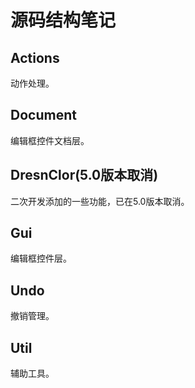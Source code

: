 # 源码结构笔记

## Actions

动作处理。

## Document

编辑框控件文档层。



## DresnClor(5.0版本取消)

二次开发添加的一些功能，已在5.0版本取消。

## Gui

编辑框控件层。



## Undo

撤销管理。



## Util

辅助工具。